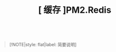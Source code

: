<h1 align="center">[ 缓存 ]PM2.Redis</h1>
<p align="center"></p>



<br/><br/><br/>

>[!NOTE|style: flat|label: 简要说明]
>
>



